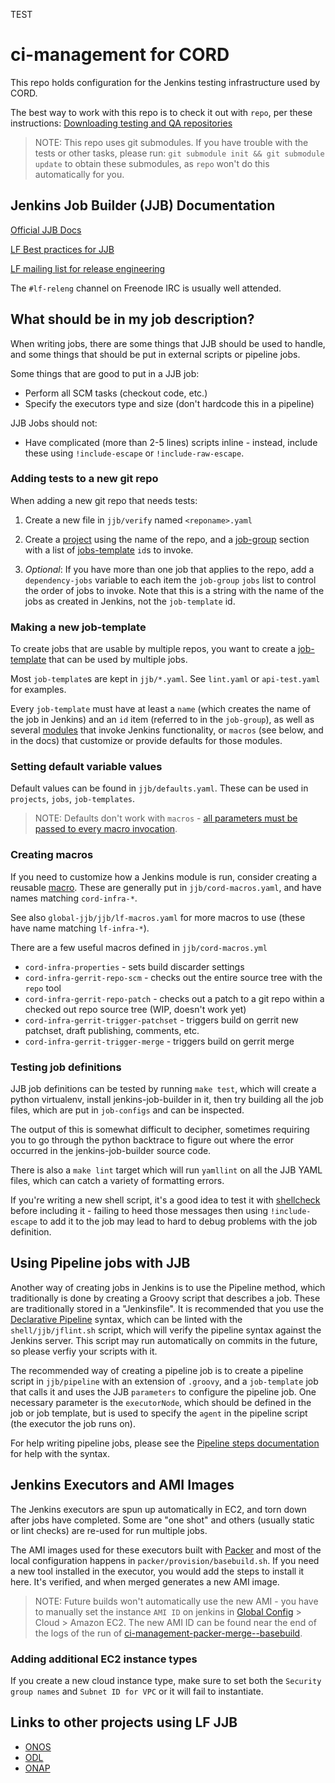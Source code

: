 TEST

# ci-management for CORD

This repo holds configuration for the Jenkins testing infrastructure used by
CORD.

The best way to work with this repo is to check it out with `repo`, per these
instructions: [Downloading testing and QA
repositories](https://guide.opencord.org/getting_the_code.html#downloading-testing-and-qa-repositories)

> NOTE: This repo uses git submodules. If you have trouble with the tests or
> other tasks, please run: `git submodule init && git submodule update` to
> obtain these submodules, as `repo` won't do this automatically for you.

## Jenkins Job Builder (JJB) Documentation

[Official JJB Docs](https://docs.openstack.org/infra/jenkins-job-builder/index.html)

[LF Best practices for
JJB](http://docs.releng.linuxfoundation.org/projects/global-jjb/en/latest/best-practices.html#)

[LF mailing list for release
engineering](https://lists.linuxfoundation.org/mailman/listinfo/lf-releng)

The `#lf-releng` channel on Freenode IRC is usually well attended.

## What should be in my job description?

When writing jobs, there are some things that JJB should be used to handle, and
some things that should be put in external scripts or pipeline jobs.

Some things that are good to put in a JJB job:

- Perform all SCM tasks (checkout code, etc.)
- Specify the executors type and size (don't hardcode this in a pipeline)

JJB Jobs should not:

- Have complicated (more than 2-5 lines) scripts inline - instead, include
  these using `!include-escape` or `!include-raw-escape`.

### Adding tests to a new git repo

When adding a new git repo that needs tests:

1. Create a new file in `jjb/verify` named `<reponame>.yaml`

2. Create a
   [project](https://docs.openstack.org/infra/jenkins-job-builder/definition.html#project)
   using the name of the repo, and a
   [job-group](https://docs.openstack.org/infra/jenkins-job-builder/definition.html#job-group)
   section with a list of
   [jobs-template](https://docs.openstack.org/infra/jenkins-job-builder/definition.html#job-template)
   `id`s to invoke.

3. _Optional_: If you have more than one job that applies to the repo, add a
   `dependency-jobs` variable to each item the `job-group` `jobs` list to
   control the order of jobs to invoke. Note that this is a string with the
   name of the jobs as created in Jenkins, not the `job-template` id.

### Making a new job-template

To create jobs that are usable by multiple repos, you want to create a
[job-template](https://docs.openstack.org/infra/jenkins-job-builder/definition.html#job-template)
that can be used by multiple jobs.

Most `job-template`s are kept in `jjb/*.yaml`. See `lint.yaml` or
`api-test.yaml` for examples.

Every `job-template` must have at least a `name` (which creates the name of the
job in Jenkins) and an `id` item (referred to in the `job-group`), as well as
several
[modules](https://docs.openstack.org/infra/jenkins-job-builder/definition.html#modules)
that invoke Jenkins functionality, or `macros` (see below, and in the docs)
that customize or provide defaults for those modules.

### Setting default variable values

Default values can be found in `jjb/defaults.yaml`.  These can be used in
`projects`, `jobs`, `job-templates`.

> NOTE: Defaults don't work with `macros` - [all
parameters must be passed to every macro
invocation](https://docs.openstack.org/infra/jenkins-job-builder/definition.html#macro-notes).

### Creating macros

If you need to customize how a Jenkins module is run, consider creating a
reusable
[macro](https://docs.openstack.org/infra/jenkins-job-builder/definition.html#macro).
These are generally put in `jjb/cord-macros.yaml`, and have names matching
`cord-infra-*`.

See also `global-jjb/jjb/lf-macros.yaml` for more macros to use (these have
name matching `lf-infra-*`).

There are a few useful macros defined in `jjb/cord-macros.yml`

- `cord-infra-properties` - sets build discarder settings
- `cord-infra-gerrit-repo-scm` - checks out the entire source tree with the
  `repo` tool
- `cord-infra-gerrit-repo-patch` - checks out a patch to a git repo within a
  checked out repo source tree (WIP, doesn't work yet)
- `cord-infra-gerrit-trigger-patchset` - triggers build on gerrit new
  patchset, draft publishing, comments, etc.
- `cord-infra-gerrit-trigger-merge` - triggers build on gerrit merge

### Testing job definitions

JJB job definitions can be tested by running `make test`, which will create a
python virtualenv, install jenkins-job-builder in it, then try building all the
job files, which are put in `job-configs` and can be inspected.

The output of this is somewhat difficult to decipher, sometimes requiring you
to go through the python backtrace to figure out where the error occurred in
the jenkins-job-builder source code.

There is also a `make lint` target which will run `yamllint` on all the JJB
YAML files, which can catch a variety of formatting errors.

If you're writing a new shell script, it's a good idea to test it with
[shellcheck](https://github.com/koalaman/shellcheck) before including it -
failing to heed those messages then using `!include-escape` to add it to the
job may lead to hard to debug problems with the job definition.

## Using Pipeline jobs with JJB

Another way of creating jobs in Jenkins is to use the Pipeline method, which
traditionally is done by creating a Groovy script that describes a job. These
are traditionally stored in a "Jenkinsfile". It is recommended that you use the
[Declarative Pipeline](https://jenkins.io/doc/book/pipeline/syntax/) syntax,
which can be linted with the `shell/jjb/jflint.sh` script, which will verify
the pipeline syntax against the Jenkins server. This script may run
automatically on commits in the future, so please verfiy your scripts with it.

The recommended way of creating a pipeline job is to create a pipeline script
in `jjb/pipeline` with an extension of `.groovy`, and a `job-template` job that
calls it and uses the JJB `parameters` to configure the pipeline job.  One
necessary parameter is the `executorNode`, which should be defined in the job
or job template, but is used to specify the `agent` in the pipeline script (the
executor the job runs on).

For help writing pipeline jobs, please see the [Pipeline steps
documentation](https://jenkins.io/doc/pipeline/steps/) for help with the
syntax.

## Jenkins Executors and AMI Images

The Jenkins executors are spun up automatically in EC2, and torn down after
jobs have completed. Some are "one shot" and others (usually static or lint
checks) are re-used for run multiple jobs.

The AMI images used for these executors built with
[Packer](https://www.packer.io/) and most of the local configuration happens in
`packer/provision/basebuild.sh`. If you need a new tool installed in the
executor, you would add the steps to install it here.  It's verified, and when
merged generates a new AMI image.

> NOTE: Future builds won't automatically use the new AMI - you have to
> manually set the instance `AMI ID` on jenkins in [Global
> Config](https://jenkins-new.opencord.org/configure) > Cloud > Amazon EC2.
> The new AMI ID can be found near the end of the logs of the run of
> [ci-management-packer-merge-<ostype>-basebuild](https://jenkins-new.opencord.org/job/ci-management-packer-merge-ubuntu-16.04-basebuild/).

### Adding additional EC2 instance types

If you create a new cloud instance type, make sure to set both the `Security
group names` and `Subnet ID for VPC` or it will fail to instantiate.

## Links to other projects using LF JJB

- [ONOS](https://gerrit.onosproject.org/gitweb?p=ci-management.git;a=tree)
- [ODL](https://git.opendaylight.org/gerrit/gitweb?p=releng/builder.git;a=tree)
- [ONAP](https://gerrit.onap.org/r/gitweb?p=ci-management.git;a=tree)

